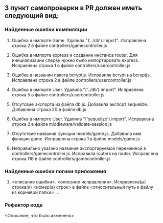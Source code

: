 ## 3 пункт самопроверки в PR должен иметь следующий вид:

### Найденные ошибки компиляции

1. Ошибка в импорте Game. Удалила "('../db').import". Исправлена строка 2 в файле controllers/gamecontroller.js

2. Ошибка в импорте express и создании инстанса router. Для инициализации сперву нужно было импортировать express. Исправлена строка 1 в файле controllers/usercontroller.js

3. Ощибка в названии пакета bcryptjs. Исправила bcrypt на bcryptjs. Исправлена строка 2 в файле controllers/usercontroller.js

4. Ошибка в импорте User. Удалила "('../db').import". Исправлена строка 5 в файле controllers/usercontroller.js

5. Отсутсвие экспорта из файла db.js. Добавила экспорт sequelize. Добавлена строка 20 в файле db.js

6. Ошибка в импорте User. Удалила "('sequelize').import". Исправлена строка 2 в файле middleware/validate-session.js

7. Отсутствие названия функции models/game.js. Добавила имя функции game. Исправлена строка 1 в файле models/game.js

8. Неправильно указано название экспортируемой переменной в controllers/gamecontroller.js. Исправила routers на router. Исправлена строка 116 в файле controllers/gamecontroller.js

### Найденные ошибки логики приложения

1. <описание ошибки>. <описание исправления>. Исправлена(ы) строка(и) <номер(а) строк> в файле <относительный путь к файлу из корневой папки>
   ...

### Рефактор кода

<Описание, что было изменено>
